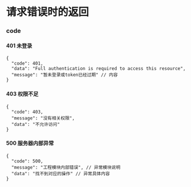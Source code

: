 # 请求错误时的返回

### code
#### 401 未登录
```
{
  "code": 401,
  "data": "Full authentication is required to access this resource",
  "message": "暂未登录或token已经过期" // 内容
}
```
#### 403 权限不足
```
{
  "code": 403,
  "message": "没有相关权限",
  "data": "不允许访问"
}
```
#### 500 服务器内部异常
```
{
  "code": 500,
  "message": "工程模块内部错误", // 异常模块说明
  "data": "找不到对应的操作" // 异常具体内容
}
```